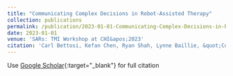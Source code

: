 ```yaml
---
title: "Communicating Complex Decisions in Robot-Assisted Therapy"
collection: publications
permalink: /publication/2023-01-01-Communicating-Complex-Decisions-in-Robot-Assisted-Therapy
date: 2023-01-01
venue: 'SARs: TMI Workshop at CHI&apos;2023'
citation: 'Carl Bettosi, Kefan Chen, Ryan Shah, Lynne Baillie, &quot;Communicating Complex Decisions in Robot-Assisted Therapy.&quot; SARs: TMI Workshop at CHI 2023, 2023.'
---
```

Use [Google Scholar](https://scholar.google.com/scholar?q=Communicating+Complex+Decisions+in+Robot+Assisted+Therapy){:target="_blank"} for full citation